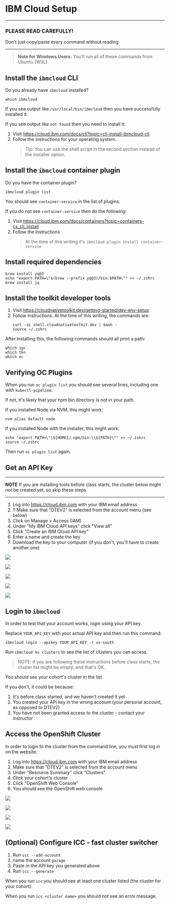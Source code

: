 # IBM Cloud Setup

---

### PLEASE READ CAREFULLY!

Don't just copy/paste every command without reading

---

> **Note for Windows Users:** You'll run all of these commands from Ubuntu (WSL)

## Install the `ibmcloud` CLI

Do you already have `ibmcloud` installed?

```
which ibmcloud
```

If you see output like `/usr/local/bin/ibmcloud` then you have successfully installed it.

If you see output like `not found` then you need to install it:

1. Visit https://cloud.ibm.com/docs/cli?topic=cli-install-ibmcloud-cli
1. Follow the instructions for your operating system.
   > Tip: You can use the shell script in the second section instead of the installer option.

## Install the `ibmcloud` container plugin

Do you have the container plugin?

```
ibmcloud plugin list
```

You should see `container-service` in the list of plugins.

If you do not see `container-service` then do the following:

1. Visit https://cloud.ibm.com/docs/containers?topic=containers-cs_cli_install
1. Follow the instructions
   > At the time of this writing it's `ibmcloud plugin install container-service`

## Install required dependencies

```
brew install yq@3
echo "export PATH=\"$(brew --prefix yq@3)/bin:$PATH\"" >> ~/.zshrc
brew install jq
```

## Install the toolkit developer tools

1. Visit https://cloudnativetoolkit.dev/getting-started/dev-env-setup
1. Follow instructions. At the time of this writing, the commands are:
   ```
   curl -sL shell.cloudnativetoolkit.dev | bash -
   source ~/.zshrc
   ```

After installing this, the following commands should all print a path:

```
which igc
which tkn
which oc
```

## Verifying OC Plugins

When you run `oc plugin list` you should see several lines, including one with `kubectl-pipeline`.

If not, it's likely that your npm bin directory is not in your path.

If you installed Node via NVM, this might work:

```
nvm alias default node
```

If you installed Node with the installer, this might work:

```
echo "export PATH=\"\${HOME}/.npm/bin:\\${PATH}\"" >> ~/.zshrc
source ~/.zshrc
```

Then run `oc plugin list` again.

## Get an API Key

---

**NOTE** If you are installing tools before class starts, the cluster below might not be created yet, so skip these steps

---

1. Log into https://cloud.ibm.com with your IBM email address
1. ‼️ Make sure that "DTEV2" is selected from the account menu (see below)
1. Click on Manage > Access (IAM)
1. Under "My IBM Cloud API keys" click "View all"
1. Click "Create an IBM Cloud API key"
1. Enter a name and create the key
1. Download the key to your computer (if you don't, you'll have to create another one)

![](./img/apikey-menu.png)

![](./img/apikey-iam.png)

![](./img/apikey-list.png)

![](./img/apikey-name.png)

![](./img/apikey-copy.png)

## Login to `ibmcloud`

In order to test that your account works, login using your API key.

Replace `YOUR_API_KEY` with your actual API key and then run this command:

```
ibmcloud login --apikey YOUR_API_KEY -r us-south
```

Run `ibmcloud ks clusters` to see the list of clusters you can access.

> NOTE: if you are following these instructions before class starts, the cluster list might be empty, and that's OK.

You should see your cohort's cluster in the list.

If you don't, it could be because:

1. It's before class started, and we haven't created it yet
1. You created your API key in the wrong account (your personal account, as opposed to DTEV2)
1. You have not been granted access to the cluster - contact your instructor

## Access the OpenShift Cluster

In order to login to the cluster from the command line, you must first log in on the website.

1. Log into https://cloud.ibm.com with your IBM email address
1. Make sure that "DTEV2" is selected from the account menu
1. Under "Resource Summary" click "Clusters"
1. Click your cohort's cluster
1. Click "OpenShift Web Console"
1. You should see the OpenShift web console

![](./img/ibmcloud-account.png)

![](./img/ibmcloud-clusters.png)

![](./img/ibmcloud-openshift-console.png)

![](./img/openshift-web-console.png)

## (Optional) Configure ICC - fast cluster switcher

1. Run `icc --add-account`
1. name the account `garage`
1. Paste in the API key you generated above
1. Run `icc --generate`

When you run `icc` you should see at least one cluster listed (the cluster for your cohort).

When you run `icc <cluster name>` you should not see an error message.
